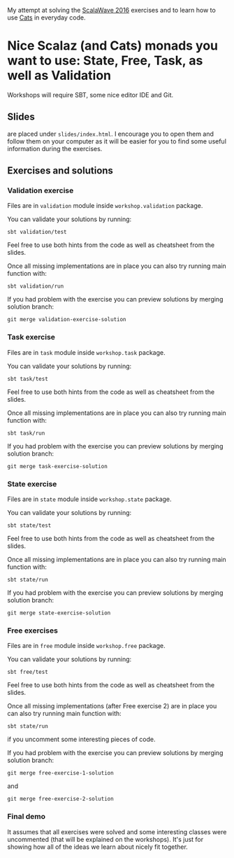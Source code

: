 My attempt at solving the [ScalaWave 2016](http://scalawave.io/) exercises and to learn how to use [Cats](https://typelevel.org/cats/) in everyday code.

# Nice Scalaz (and Cats) monads you want to use: State, Free, Task, as well as Validation

Workshops will require SBT, some nice editor IDE and Git.

## Slides

are placed under `slides/index.html`. I encourage you to open them and follow them on your computer as it will be easier for you to find some useful information during the exercises.

## Exercises and solutions

### Validation exercise

Files are in `validation` module inside `workshop.validation` package.

You can validate your solutions by running:

    sbt validation/test

Feel free to use both hints from the code as well as cheatsheet from the slides.

Once all missing implementations are in place you can also try running main function with:

    sbt validation/run

If you had problem with the exercise you can preview solutions by merging solution branch:

    git merge validation-exercise-solution

### Task exercise

Files are in `task` module inside `workshop.task` package.

You can validate your solutions by running:

    sbt task/test

Feel free to use both hints from the code as well as cheatsheet from the slides.

Once all missing implementations are in place you can also try running main function with:

    sbt task/run

If you had problem with the exercise you can preview solutions by merging solution branch:

    git merge task-exercise-solution

### State exercise

Files are in `state` module inside `workshop.state` package.

You can validate your solutions by running:

    sbt state/test

Feel free to use both hints from the code as well as cheatsheet from the slides.

Once all missing implementations are in place you can also try running main function with:

    sbt state/run

If you had problem with the exercise you can preview solutions by merging solution branch:

    git merge state-exercise-solution

### Free exercises

Files are in `free` module inside `workshop.free` package.

You can validate your solutions by running:

    sbt free/test

Feel free to use both hints from the code as well as cheatsheet from the slides.

Once all missing implementations (after Free exercise 2) are in place you can also try running main function with:

    sbt state/run

if you uncomment some interesting pieces of code.

If you had problem with the exercise you can preview solutions by merging solution branch:

    git merge free-exercise-1-solution

and

    git merge free-exercise-2-solution

### Final demo

It assumes that all exercises were solved and some interesting classes were uncommented (that will be explained on the workshops). It's just for showing how all of the ideas we learn about nicely fit together.
